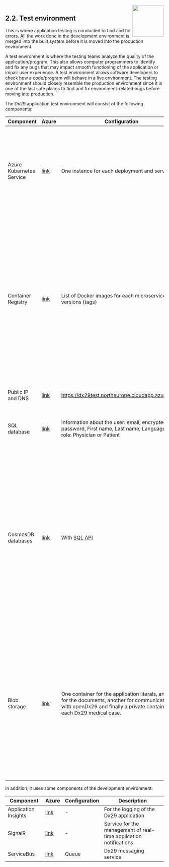 <img align="right" width="100px" src="../../_images/Foundation29.png">

## 2.2. Test environment

This is where application testing is conducted to find and fix errors. All the work done in the development environment is merged into the built system before it is moved into the production environment.

A test environment is where the testing teams analyze the quality of the application/program. This also allows computer programmers to identify and fix any bugs that may impact smooth functioning of the application or impair user experience.
A test environment allows software developers to check how a code/program will behave in a live environment. The testing environment should closely resemble the production environment since it is one of the last safe places to find and fix environment-related bugs before moving into production.

The Dx29 application test environment will consist of the following components:

|  Component               |   Azure   														     |		  Configuration                                         | Description                                                              |
|--------------------------|---------------------------------------------------------------------|--------------------------------------------------------------|--------------------------------------------------------------------------|
| Azure Kubernetes Service | [link](https://docs.microsoft.com/en-us/azure/aks/)                 | One instance for each deployment and service                 | To manage and operate the containers orchestrated on Kubernetes, which contain the microservices necessary for the deployment of the Dx29 application in the test environment. |                                                                     
| Container Registry       | [link](https://docs.microsoft.com/en-GB/azure/container-registry/)  | List of Docker images for each microservice with versions (tags) | Azure Container Registry (ACR) is a private registry for container images. A private container registry allows you to securely build and deploy custom code and applications. It is associated with an Azure resource cluster. The Kubernetes cluster is associated with this resource to use the images contained therein for deployments.|
| Public IP and DNS		   | [link](https://docs.microsoft.com/en-us/azure/aks/static-ip)        | https://dx29test.northeurope.cloudapp.azure.com/              | To access Dx29 application from test environment |
| SQL database			   | [link](https://docs.microsoft.com/en-GB/azure/azure-sql/database/)  | Information about the user: email, encrypted password, First name, Last name, Language and role: Physician or Patient | For managing user accounts of Dx29 application in test environment |
| CosmosDB databases       | [link](https://docs.microsoft.com/en-gb/azure/cosmos-db/introduction) | With [SQL API](https://docs.microsoft.com/en-gb/azure/cosmos-db/choose-api) | There are now two such databases. A separation of data is starting to be made, although it is not entirely correct in terms of security (as it is a test environment this is not a problem as in development). Now we have one for the user data and its associated medical cases: caseRecords and medicalCases, and another one for the resources of each c: resourceGroups. |
| Blob storage             | [link](https://docs.microsoft.com/en-GB/azure/storage/blobs/)      | One container for the application literals, another for the documents, another for communication with openDx29 and finally a private container for each Dx29 medical case. | It is organised in different containers for the following functionalities: translation of Dx29 in English or Spanish, access to documents required by the application such as the privacy policy or emails, or access to a user's data in a private and secure way (medical reports, genotypes, results of Dx29 application processes, etc |

In addition, it uses some components of the development environment:

|  Component               |   Azure   														                                     | Configuration  | Description                                                       |
|--------------------------|-----------------------------------------------------------------------------------------------------|----------------|-------------------------------------------------------------------|
| Application Insights     | [link](https://docs.microsoft.com/en-GB/azure/azure-monitor/app/app-insights-overview)              | -              | For the logging of the Dx29 application                           |
| SignalR                  | [link](https://docs.microsoft.com/en-GB/azure/azure-signalr/signalr-overview)                       | -              | Service for the management of real-time application notifications |  
| ServiceBus               | [link](https://docs.microsoft.com/en-GB/azure/service-bus-messaging/service-bus-messaging-overview) | Queue          | Dx29 messaging service                                            |
